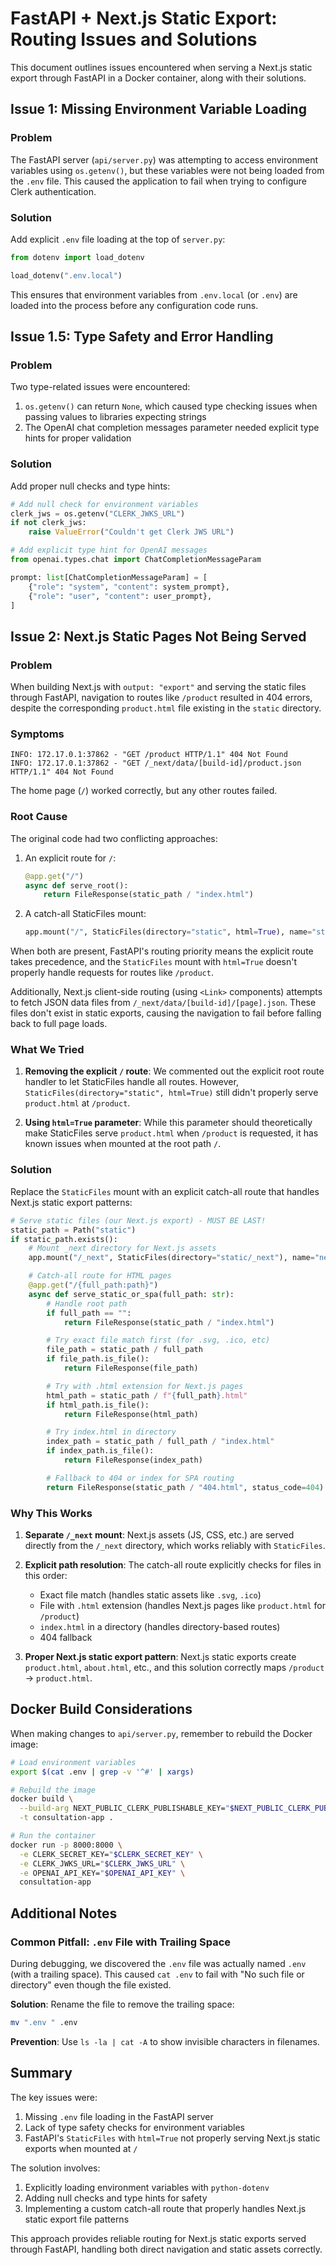 # FastAPI + Next.js Static Export: Routing Issues and Solutions

This document outlines issues encountered when serving a Next.js static export through FastAPI in a Docker container, along with their solutions.

## Issue 1: Missing Environment Variable Loading

### Problem

The FastAPI server (`api/server.py`) was attempting to access environment variables using `os.getenv()`, but these variables were not being loaded from the `.env` file. This caused the application to fail when trying to configure Clerk authentication.

### Solution

Add explicit `.env` file loading at the top of `server.py`:

```python
from dotenv import load_dotenv

load_dotenv(".env.local")
```

This ensures that environment variables from `.env.local` (or `.env`) are loaded into the process before any configuration code runs.

## Issue 1.5: Type Safety and Error Handling

### Problem

Two type-related issues were encountered:

1. `os.getenv()` can return `None`, which caused type checking issues when passing values to libraries expecting strings
2. The OpenAI chat completion messages parameter needed explicit type hints for proper validation

### Solution

Add proper null checks and type hints:

```python
# Add null check for environment variables
clerk_jws = os.getenv("CLERK_JWKS_URL")
if not clerk_jws:
    raise ValueError("Couldn't get Clerk JWS URL")
```

```python
# Add explicit type hint for OpenAI messages
from openai.types.chat import ChatCompletionMessageParam

prompt: list[ChatCompletionMessageParam] = [
    {"role": "system", "content": system_prompt},
    {"role": "user", "content": user_prompt},
]
```

## Issue 2: Next.js Static Pages Not Being Served

### Problem

When building Next.js with `output: "export"` and serving the static files through FastAPI, navigation to routes like `/product` resulted in 404 errors, despite the corresponding `product.html` file existing in the `static` directory.

### Symptoms

```
INFO: 172.17.0.1:37862 - "GET /product HTTP/1.1" 404 Not Found
INFO: 172.17.0.1:37862 - "GET /_next/data/[build-id]/product.json HTTP/1.1" 404 Not Found
```

The home page (`/`) worked correctly, but any other routes failed.

### Root Cause

The original code had two conflicting approaches:

1. An explicit route for `/`:
   ```python
   @app.get("/")
   async def serve_root():
       return FileResponse(static_path / "index.html")
   ```

2. A catch-all StaticFiles mount:
   ```python
   app.mount("/", StaticFiles(directory="static", html=True), name="static")
   ```

When both are present, FastAPI's routing priority means the explicit route takes precedence, and the `StaticFiles` mount with `html=True` doesn't properly handle requests for routes like `/product`.

Additionally, Next.js client-side routing (using `<Link>` components) attempts to fetch JSON data files from `/_next/data/[build-id]/[page].json`. These files don't exist in static exports, causing the navigation to fail before falling back to full page loads.

### What We Tried

1. **Removing the explicit `/` route**: We commented out the explicit root route handler to let StaticFiles handle all routes. However, `StaticFiles(directory="static", html=True)` still didn't properly serve `product.html` at `/product`.

2. **Using `html=True` parameter**: While this parameter should theoretically make StaticFiles serve `product.html` when `/product` is requested, it has known issues when mounted at the root path `/`.

### Solution

Replace the `StaticFiles` mount with an explicit catch-all route that handles Next.js static export patterns:

```python
# Serve static files (our Next.js export) - MUST BE LAST!
static_path = Path("static")
if static_path.exists():
    # Mount _next directory for Next.js assets
    app.mount("/_next", StaticFiles(directory="static/_next"), name="next-static")

    # Catch-all route for HTML pages
    @app.get("/{full_path:path}")
    async def serve_static_or_spa(full_path: str):
        # Handle root path
        if full_path == "":
            return FileResponse(static_path / "index.html")

        # Try exact file match first (for .svg, .ico, etc)
        file_path = static_path / full_path
        if file_path.is_file():
            return FileResponse(file_path)

        # Try with .html extension for Next.js pages
        html_path = static_path / f"{full_path}.html"
        if html_path.is_file():
            return FileResponse(html_path)

        # Try index.html in directory
        index_path = static_path / full_path / "index.html"
        if index_path.is_file():
            return FileResponse(index_path)

        # Fallback to 404 or index for SPA routing
        return FileResponse(static_path / "404.html", status_code=404)
```

### Why This Works

1. **Separate `/_next` mount**: Next.js assets (JS, CSS, etc.) are served directly from the `/_next` directory, which works reliably with `StaticFiles`.

2. **Explicit path resolution**: The catch-all route explicitly checks for files in this order:
   - Exact file match (handles static assets like `.svg`, `.ico`)
   - File with `.html` extension (handles Next.js pages like `product.html` for `/product`)
   - `index.html` in a directory (handles directory-based routes)
   - 404 fallback

3. **Proper Next.js static export pattern**: Next.js static exports create `product.html`, `about.html`, etc., and this solution correctly maps `/product` → `product.html`.

## Docker Build Considerations

When making changes to `api/server.py`, remember to rebuild the Docker image:

```bash
# Load environment variables
export $(cat .env | grep -v '^#' | xargs)

# Rebuild the image
docker build \
  --build-arg NEXT_PUBLIC_CLERK_PUBLISHABLE_KEY="$NEXT_PUBLIC_CLERK_PUBLISHABLE_KEY" \
  -t consultation-app .

# Run the container
docker run -p 8000:8000 \
  -e CLERK_SECRET_KEY="$CLERK_SECRET_KEY" \
  -e CLERK_JWKS_URL="$CLERK_JWKS_URL" \
  -e OPENAI_API_KEY="$OPENAI_API_KEY" \
  consultation-app
```

## Additional Notes

### Common Pitfall: `.env` File with Trailing Space

During debugging, we discovered the `.env` file was actually named `.env ` (with a trailing space). This caused `cat .env` to fail with "No such file or directory" even though the file existed.

**Solution**: Rename the file to remove the trailing space:
```bash
mv ".env " .env
```

**Prevention**: Use `ls -la | cat -A` to show invisible characters in filenames.

## Summary

The key issues were:
1. Missing `.env` file loading in the FastAPI server
2. Lack of type safety checks for environment variables
3. FastAPI's `StaticFiles` with `html=True` not properly serving Next.js static exports when mounted at `/`

The solution involves:
1. Explicitly loading environment variables with `python-dotenv`
2. Adding null checks and type hints for safety
3. Implementing a custom catch-all route that properly handles Next.js static export file patterns

This approach provides reliable routing for Next.js static exports served through FastAPI, handling both direct navigation and static assets correctly.
